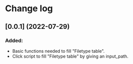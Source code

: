 # Change log

## [0.0.1] (2022-07-29)

### Added:
* Basic functions needed to fill "Filetype table".
* Click script to fill "Filetype table" by giving an input_path.

